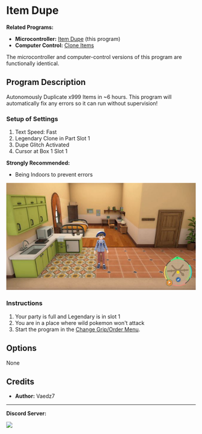 # Item Dupe

**Related Programs:**
- **Microcontroller:** [Item Dupe](https://github.com/PokemonAutomation/Microcontroller/blob/master/Wiki/Programs/PokemonSV/ItemDupe.md) (this program)
- **Computer Control:** [Clone Items](https://github.com/PokemonAutomation/ComputerControl/blob/master/Wiki/Programs/PokemonSV/CloneItems-101.md)

The microcontroller and computer-control versions of this program are functionally identical.

## Program Description

Autonomously Duplicate x999 Items in ~6 hours. This program will automatically fix any errors so it can run without supervision!

### Setup of Settings

1. Text Speed: Fast
2. Legendary Clone in Part Slot 1
3. Dupe Glitch Activated
4. Cursor at Box 1 Slot 1

**Strongly Recommended:**
- Being Indoors to prevent errors

<img src="images/ItemDupe.png">

### Instructions

1. Your party is full and Legendary is in slot 1
2. You are in a place where wild pokemon won't attack
3. Start the program in the [Change Grip/Order Menu](/Wiki/Programs/NintendoSwitch/ChangeGripOrderMenu.md).


## Options

None


## Credits

- **Author:** Vaedz7


<hr>

**Discord Server:** 

[<img src="https://canary.discordapp.com/api/guilds/695809740428673034/widget.png?style=banner2">](https://discord.gg/cQ4gWxN)

